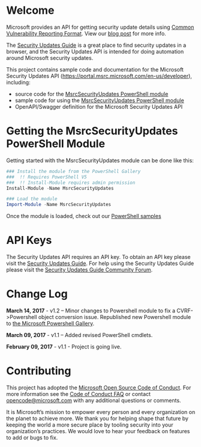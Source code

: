 # Welcome
Microsoft provides an API for getting security update details using [Common Vulnerability Reporting Format](http://www.icasi.org/cvrf/). View our [blog post](https://blogs.technet.microsoft.com/msrc/2016/11/08/furthering-our-commitment-to-security-updates/) for more info. 

The [Security Updates Guide](https://portal.msrc.microsoft.com/en-us/security-guidance) is a great place to find security updates in a browser, and the Security Updates API is intended for doing automation around Microsoft security updates.

This project contains sample code and documentation for the Microsoft Security Updates API (https://portal.msrc.microsoft.com/en-us/developer), including:
* source code for the [MsrcSecurityUpdates PowerShell module](https://www.powershellgallery.com/packages/MsrcSecurityUpdates)
* sample code for using the [MsrcSecurityUpdates PowerShell module](https://www.powershellgallery.com/packages/MsrcSecurityUpdates)
* OpenAPI/Swagger definition for the Microsoft Security Updates API

# Getting the MsrcSecurityUpdates PowerShell Module
Getting started with the MsrcSecurityUpdates module can be done like this:
```PowerShell
### Install the module from the PowerShell Gallery
###  !! Requires PowerShell V5
###  !! Install-Module requires admin permission
Install-Module -Name MsrcSecurityUpdates

### Load the module
Import-Module -Name MsrcSecurityUpdates
```
Once the module is loaded, check out our [PowerShell samples](https://github.com/Microsoft/MSRC-Microsoft-Security-Updates-API/blob/master/src/README.md)

# API Keys
The Security Updates API requires an API key.  To obtain an API key please visit the [Security Updates Guide](https://portal.msrc.microsoft.com/en-us/security-guidance).  For help using the Security Updates Guide please visit the [Security Updates Guide Community Forum](https://social.technet.microsoft.com/Forums/security/en-us/home?forum=securityupdateguide).

# Change Log

**March 14, 2017** - v1.2 – Minor changes to Powershell module to fix a CVRF->Powershell object conversion issue. Republished new Powershell module to [the Microsoft Powershell Gallery](https://www.powershellgallery.com/packages/MsrcSecurityUpdates). 

**March 09, 2017** - v1.1 – Added revised PowerShell cmdlets. 

**February 09, 2017** - v1.1 - Project is going live.



# Contributing

This project has adopted the [Microsoft Open Source Code of Conduct](https://opensource.microsoft.com/codeofconduct/). For more information see the [Code of Conduct FAQ](https://opensource.microsoft.com/codeofconduct/faq/) or contact [opencode@microsoft.com](mailto:opencode@microsoft.com) with any additional questions or comments.

It is Microsoft’s mission to empower every person and every organization on the planet to achieve more. We thank you for helping shape that future by keeping the world a more secure place by tooling security into your organization’s practices. We would love to hear your feedback on features to add or bugs to fix.
